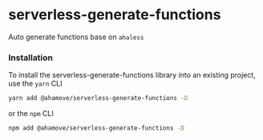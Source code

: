 # serverless-generate-functions
Auto generate functions base on `ahaless`
### Installation
To install the serverless-generate-functions library into an existing project, use the `yarn` CLI 
```bash
yarn add @ahamove/serverless-generate-functions -D
```
or the `npm` CLI
```bash
npm add @ahamove/serverless-generate-functions -D
```
